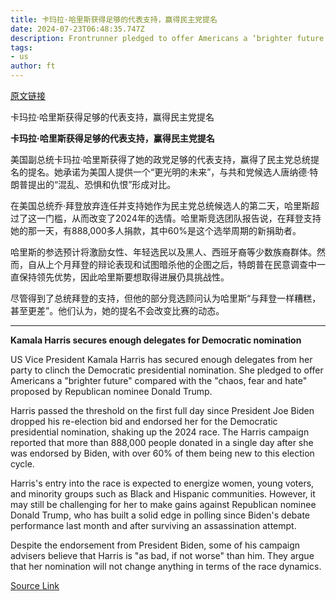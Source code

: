 ```yaml
---
title: 卡玛拉·哈里斯获得足够的代表支持，赢得民主党提名
date: 2024-07-23T06:48:35.747Z
description: Frontrunner pledged to offer Americans a ‘brighter future’ compared with ‘chaos, fear and hate’ proposed by Donald Trump
tags: 
- us
author: ft
---
```


[原文链接](https://ft.com/content/2d850355-cdf8-4c5e-b77e-8fc9e0dec4f8)

卡玛拉·哈里斯获得足够的代表支持，赢得民主党提名

**卡玛拉·哈里斯获得足够的代表支持，赢得民主党提名** 

美国副总统卡玛拉·哈里斯获得了她的政党足够的代表支持，赢得了民主党总统提名的提名。她承诺为美国人提供一个“更光明的未来”，与共和党候选人唐纳德·特朗普提出的“混乱、恐惧和仇恨”形成对比。

在美国总统乔·拜登放弃连任并支持她作为民主党总统候选人的第二天，哈里斯超过了这一门槛，从而改变了2024年的选情。哈里斯竞选团队报告说，在拜登支持她的那一天，有888,000多人捐款，其中60%是这个选举周期的新捐助者。

哈里斯的参选预计将激励女性、年轻选民以及黑人、西班牙裔等少数族裔群体。然而，自从上个月拜登的辩论表现和试图暗杀他的企图之后，特朗普在民意调查中一直保持领先优势，因此哈里斯要想取得进展仍具挑战性。

尽管得到了总统拜登的支持，但他的部分竞选顾问认为哈里斯“与拜登一样糟糕，甚至更差”。他们认为，她的提名不会改变比赛的动态。

---

 **Kamala Harris secures enough delegates for Democratic nomination**  

US Vice President Kamala Harris has secured enough delegates from her party to clinch the Democratic presidential nomination. She pledged to offer Americans a "brighter future" compared with the "chaos, fear and hate" proposed by Republican nominee Donald Trump. 

Harris passed the threshold on the first full day since President Joe Biden dropped his re-election bid and endorsed her for the Democratic presidential nomination, shaking up the 2024 race. The Harris campaign reported that more than 888,000 people donated in a single day after she was endorsed by Biden, with over 60% of them being new to this election cycle.

Harris's entry into the race is expected to energize women, young voters, and minority groups such as Black and Hispanic communities. However, it may still be challenging for her to make gains against Republican nominee Donald Trump, who has built a solid edge in polling since Biden's debate performance last month and after surviving an assassination attempt.

Despite the endorsement from President Biden, some of his campaign advisers believe that Harris is "as bad, if not worse" than him. They argue that her nomination will not change anything in terms of the race dynamics.

[Source Link](https://ft.com/content/2d850355-cdf8-4c5e-b77e-8fc9e0dec4f8)

